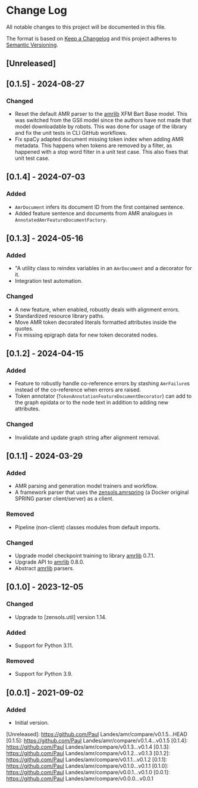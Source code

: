 # Change Log
All notable changes to this project will be documented in this file.

The format is based on [Keep a Changelog](http://keepachangelog.com/)
and this project adheres to [Semantic Versioning](http://semver.org/).


## [Unreleased]


## [0.1.5] - 2024-08-27
### Changed
- Reset the default AMR parser to the [amrlib] XFM Bart Base model.  This was
  switched from the GSII model since the authors have not made that model
  downloadable by robots.  This was done for usage of the library and fix the
  unit tests in CLI GitHub workflows.
- Fix spaCy adapted document missing token index when adding AMR metadata.
  This happens when tokens are removed by a filter, as happened with a stop
  word filter in a unit test case.  This also fixes that unit test case.


## [0.1.4] - 2024-07-03
### Added
- `AmrDocument` infers its document ID from the first contained sentence.
- Added feature sentence and documents from AMR analogues in
  `AnnotatedAmrFeatureDocumentFactory`.


## [0.1.3] - 2024-05-16
### Added
- "A utility class to reindex variables in an `AmrDocument` and a decorator for
  it.
- Integration test automation.

### Changed
- A new feature, when enabled, robustly deals with alignment errors.
- Standardized resource library paths.
- Move AMR token decorated literals formatted attributes inside the quotes.
- Fix missing epigraph data for new token decorated nodes.


## [0.1.2] - 2024-04-15
### Added
- Feature to robustly handle co-reference errors by stashing `AmrFailure`s
  instead of the co-reference when errors are raised.
- Token annotator (`TokenAnnotationFeatureDocumentDecorator`) can add to the
  graph epidata or to the node text in addition to adding new attributes.

### Changed
- Invalidate and update graph string after alignment removal.


## [0.1.1] - 2024-03-29
### Added
- AMR parsing and generation model trainers and workflow.
- A framework parser that uses the [zensols.amrspring] (a Docker original
  SPRING parser client/server) as a client.

### Removed
- Pipeline (non-client) classes modules from default imports.

### Changed
- Upgrade model checkpoint training to library [amrlib] 0.7.1.
- Upgrade API to [amrlib] 0.8.0.
- Abstract [amrlib] parsers.


## [0.1.0] - 2023-12-05
### Changed
- Upgrade to [zensols.util] version 1.14.

### Added
- Support for Python 3.11.

### Removed
- Support for Python 3.9.


## [0.0.1] - 2021-09-02
### Added
- Initial version.


<!-- links -->
[Unreleased]: https://github.com/Paul Landes/amr/compare/v0.1.5...HEAD
[0.1.5]: https://github.com/Paul Landes/amr/compare/v0.1.4...v0.1.5
[0.1.4]: https://github.com/Paul Landes/amr/compare/v0.1.3...v0.1.4
[0.1.3]: https://github.com/Paul Landes/amr/compare/v0.1.2...v0.1.3
[0.1.2]: https://github.com/Paul Landes/amr/compare/v0.1.1...v0.1.2
[0.1.1]: https://github.com/Paul Landes/amr/compare/v0.1.0...v0.1.1
[0.1.0]: https://github.com/Paul Landes/amr/compare/v0.0.1...v0.1.0
[0.0.1]: https://github.com/Paul Landes/amr/compare/v0.0.0...v0.0.1

[amrlib]: https://github.com/bjascob/amrlib
[zensols.amrspring]: https://github.com/plandes/amrspring
